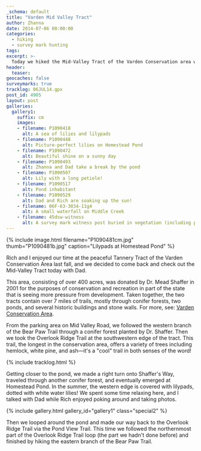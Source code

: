 ```yaml
---
_schema: default
title: "Varden Mid Valley Tract"
author: Zhanna
date: 2014-07-06 00:00:00
categories:
  - hiking
  - survey mark hunting
tags:
excerpt: >-
  Today we hiked the Mid-Valley Tract of the Varden Conservation area with Dad!
header:
  teaser:
geocaches: false
surveymarks: true
tracklog: 06JUL14.gpx
post_id: 4905
layout: post
galleries:
  gallery1:
    suffix: cm
    images:
    - filename: P1090418
      alt: A sea of lilies and lilypads
    - filename: P1090448
      alt: Picture-perfect lilies on Homestead Pond
    - filename: P1090472
      alt: Beautiful shine on a sunny day
    - filename: P1090493
      alt: Zhanna and Dad take a break by the pond
    - filename: P1090507
      alt: Lily with a long petiole!
    - filename: P1090517
      alt: Pond inhabitant
    - filename: P1090529
      alt: Dad and Rich are soaking up the sun!
    - filename: 06F-63-3034-11g4
      alt: A small waterfall on Middle Creek
    - filename: 45dsw-witness
      alt: A survey mark witness post buried in vegetation (including poison ivy)        
---
```


{% include image.html filename="P1090481cm.jpg" thumb="P1090481b.jpg" caption="Lilypads at Homestead Pond" %}

Rich and I enjoyed our time at the peaceful Tannery Tract of the Varden Conservation Area last fall, and we decided to come back and check out the Mid-Valley Tract today with Dad. 

This area, consisting of over 400 acres, was donated by Dr. Mead Shaffer in 2001 for the purposes of conservation and recreation in part of the state that is seeing more pressure from development. Taken together, the two tracts contain over 7 miles of trails, mostly through conifer forests, two ponds, and several historic buildings and stone walls. For more, see: [Varden Conservation Area](https://www.dcnr.pa.gov/StateParks/FindAPark/VardenConservationArea/).

From the parking area on Mid Valley Road, we followed the western branch of the Bear Paw Trail through a conifer forest planted by Dr. Shaffer. Then we took the Overlook Ridge Trail at the southwestern edge of the tract. This trail, the longest in the conservation area, offers a variety of trees including hemlock, white pine, and ash—it's a "cool" trail in both senses of the word! 

{% include tracklog.html %}

Getting closer to the pond, we made a right turn onto Shaffer's Way, traveled through another conifer forest, and eventually emerged at Homestead Pond. In the summer, the western edge is covered with lilypads, dotted with white water lilies! We spent some time relaxing here, and I talked with Dad while Rich enjoyed poking around and taking photos.

{% include gallery.html gallery_id="gallery1" class="special2" %}

Then we looped around the pond and made our way back to the Overlook Ridge Trail via the Pond View Trail. This time we followed the northernmost part of the Overlook Ridge Trail loop (the part we hadn't done before) and finished by hiking the eastern branch of the Bear Paw Trail.



